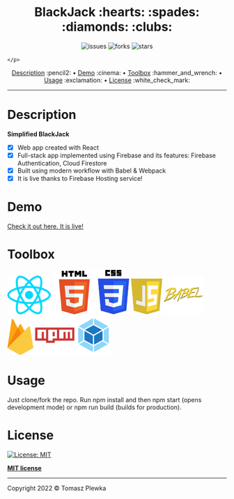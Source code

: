 <div>
    <h1 align="center">BlackJack	:hearts: :spades: :diamonds: :clubs: </h1>
    <p align="center">
      <img src="https://img.shields.io/github/issues/tomaszplewka/BlackJack" alt="issues">
      <img src="https://img.shields.io/github/forks/tomaszplewka/BlackJack" alt="forks">
      <img src="https://img.shields.io/github/stars/tomaszplewka/BlackJack" alt="stars">
     
    </p>
</div>
<p align="center">
    <a href="#description">Description</a> :pencil2: • 
    <a href="#demo">Demo</a> :cinema: •
    <a href="#toolbox">Toolbox</a> :hammer_and_wrench: •
    <a href="#usage">Usage</a> :exclamation: •
    <a href="#license">License</a> :white_check_mark:
</p>

---

# Description

**Simplified BlackJack**

- [x] Web app created with React
- [x] Full-stack app implemented using Firebase and its features: Firebase Authentication, Cloud Firestore
- [x] Built using modern workflow with Babel & Webpack
- [x] It is live thanks to Firebase Hosting service!

# Demo

[Check it out here. It is live!](https://blackjack-9c02e.web.app// "BlackJack")

# Toolbox

<p align="">
    <img src="https://github.com/tomaszplewka/BlackJack/blob/master/icons/react.svg" width="100" alt="react" >
    <img src="https://github.com/tomaszplewka/BlackJack/blob/master/icons/html5.svg" width="100" alt="html5" >
    <img src="https://github.com/tomaszplewka/BlackJack/blob/master/icons/css3.svg" width="72" alt="css3" >
    <img src="https://github.com/tomaszplewka/BlackJack/blob/master/icons/javascript.svg" width="72" alt="js" >
    <img src="https://github.com/tomaszplewka/BlackJack/blob/master/icons/babel.png" width="90" alt="babel" >
    <img src="https://github.com/tomaszplewka/BlackJack/blob/master/icons/firebase.svg" width="60" alt="firebase" >
    <img src="https://github.com/tomaszplewka/BlackJack/blob/master/icons/npm.png" width="90" alt="npm" >
    <img src="https://github.com/tomaszplewka/BlackJack/blob/master/icons/webpack.svg" width="80" alt="webpack" >
</p>

# Usage

Just clone/fork the repo. Run npm install and then npm start (opens development mode) or npm run build (builds for production).

# License

[![License: MIT](https://img.shields.io/badge/License-MIT-green.svg)](https://opensource.org/licenses/MIT)

**[MIT license](http://opensource.org/licenses/mit-license.php)**

---

Copyright 2022 © Tomasz Plewka
